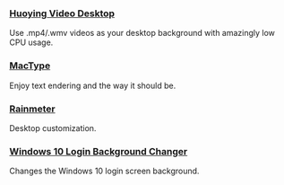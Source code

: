 ### [Huoying Video Desktop](http://huoying666.com/)

Use .mp4/.wmv videos as your desktop background with amazingly low CPU usage.

### [MacType](http://www.mactype.net/)

Enjoy text endering and the way it should be.

### [Rainmeter](/www.rainmeter.net)

Desktop customization.

### [**Windows 10 Login Background Changer**](https://github.com/PFCKrutonium/Windows-10-Login-Background-Changer)

Changes the Windows 10 login screen background.

